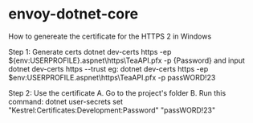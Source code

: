 # envoy-dotnet-core


How to genereate the certificate for the HTTPS 2 in Windows

Step 1: Generate certs
dotnet dev-certs https -ep ${env:USERPROFILE}\.aspnet\https\TeaAPI.pfx -p {Password}
and input 
dotnet dev-certs https --trust
eg:
dotnet dev-certs https -ep $env:USERPROFILE\.aspnet\https\TeaAPI.pfx -p passWORD!23

Step 2: Use the certificate
A. Go to the project's folder
B. Run this command:  dotnet user-secrets set "Kestrel:Certificates:Development:Password" "passWORD!23"
